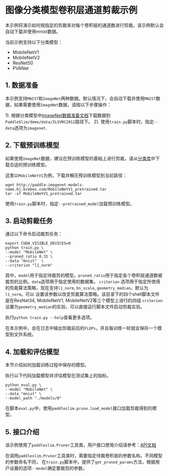 # 图像分类模型卷积层通道剪裁示例

本示例将演示如何按指定的剪裁率对每个卷积层的通道数进行剪裁。该示例默认会自动下载并使用mnist数据。

当前示例支持以下分类模型：

- MobileNetV1
- MobileNetV2
- ResNet50
- PVANet


## 1. 数据准备

本示例支持`MNIST`和`ImageNet`两种数据。默认情况下，会自动下载并使用`MNIST`数据，如果需要使用`ImageNet`数据，请按以下步骤操作：

1). 根据分类模型中[ImageNet数据准备文档](https://github.com/PaddlePaddle/models/tree/develop/PaddleCV/image_classification#%E6%95%B0%E6%8D%AE%E5%87%86%E5%A4%87)下载数据到`PaddleSlim/demo/data/ILSVRC2012`路径下。
2). 使用`train.py`脚本时，指定`--data`选项为`imagenet`.

## 2. 下载预训练模型

如果使用`ImageNet`数据，建议在预训练模型的基础上进行剪裁，请从[分类库](https://github.com/PaddlePaddle/models/tree/develop/PaddleCV/image_classification#%E5%B7%B2%E5%8F%91%E5%B8%83%E6%A8%A1%E5%9E%8B%E5%8F%8A%E5%85%B6%E6%80%A7%E8%83%BD)中下载合适的预训练模型。

这里以`MobileNetV1`为例，下载并解压预训练模型到当前路径：

```
wget http://paddle-imagenet-models-name.bj.bcebos.com/MobileNetV1_pretrained.tar
tar -xf MobileNetV1_pretrained.tar
```

使用`train.py`脚本时，指定`--pretrained_model`加载预训练模型。

## 3. 启动剪裁任务

通过以下命令启动裁剪任务：

```
export CUDA_VISIBLE_DEVICES=0
python train.py \
--model "MobileNet" \
--pruned_ratio 0.31 \
--data "mnist"  \
--criterion "l1_norm"
```

其中，`model`用于指定待裁剪的模型。`pruned_ratio`用于指定各个卷积层通道数被裁剪的比例。`data`选项用于指定使用的数据集。
`criterion` 选项用于指定所使用的剪裁算法策略，现在支持`l1_norm`, `bn_scale`, `geometry_median`。默认为`l1_norm`。可以
设置该参数以改变剪裁算法策略。该目录下的四个shell脚本文件是在ResNet34, MobileNetV1, MobileNetV2等三个模型上进行的四组
`criterion`设置为`geometry_median`的实验，可以直接运行脚本文件启动剪裁实验。

执行`python train.py --help`查看更多选项。

在本示例中，会在日志中输出剪裁前后的`FLOPs`，并且每训练一轮就会保存一个模型到文件系统。

## 4. 加载和评估模型

本节介绍如何加载训练过程中保存的模型。

执行以下代码加载模型并评估模型在测试集上的指标。

```
python eval.py \
--model "MobileNet" \
--data "mnist" \
--model_path "./models/0"
```

在脚本`eval.py`中，使用`paddleslim.prune.load_model`接口加载剪裁得到的模型。

## 5. 接口介绍

该示例使用了`paddleslim.Pruner`工具类，用户接口使用介绍请参考：[API文档](https://paddleslim.readthedocs.io/zh_CN/latest/api_cn/index.html)

在调用`paddleslim.Pruner`工具类时，需要指定待裁卷积层的参数名称。不同模型的参数命名不同，
在`train.py`脚本中，提供了`get_pruned_params`方法，根据用户设置的选项`--model`确定要裁剪的参数。
